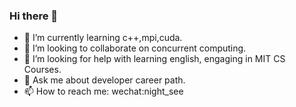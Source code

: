 ### Hi there 👋

<!-- - 🔭 I’m currently working on -->
- 🌱 I’m currently learning c++,mpi,cuda.
- 👯 I’m looking to collaborate on concurrent computing.
- 🤔 I’m looking for help with learning english, engaging in MIT CS Courses.
- 💬 Ask me about developer career path.
- 📫 How to reach me: wechat:night_see



